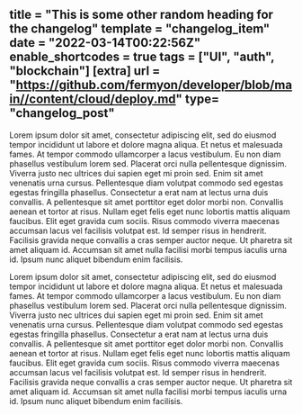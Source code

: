title = "This is some other random heading for the changelog"
template = "changelog_item"
date = "2022-03-14T00:22:56Z"
enable_shortcodes = true
tags = ["UI", "auth", "blockchain"]
[extra]
url = "https://github.com/fermyon/developer/blob/main//content/cloud/deploy.md"
type= "changelog_post"
---

Lorem ipsum dolor sit amet, consectetur adipiscing elit, sed do eiusmod tempor incididunt ut labore et dolore magna aliqua. Et netus et malesuada fames. At tempor commodo ullamcorper a lacus vestibulum. Eu non diam phasellus vestibulum lorem sed. Placerat orci nulla pellentesque dignissim. Viverra justo nec ultrices dui sapien eget mi proin sed. Enim sit amet venenatis urna cursus. Pellentesque diam volutpat commodo sed egestas egestas fringilla phasellus. Consectetur a erat nam at lectus urna duis convallis. A pellentesque sit amet porttitor eget dolor morbi non. Convallis aenean et tortor at risus. Nullam eget felis eget nunc lobortis mattis aliquam faucibus. Elit eget gravida cum sociis. Risus commodo viverra maecenas accumsan lacus vel facilisis volutpat est. Id semper risus in hendrerit. Facilisis gravida neque convallis a cras semper auctor neque. Ut pharetra sit amet aliquam id. Accumsan sit amet nulla facilisi morbi tempus iaculis urna id. Ipsum nunc aliquet bibendum enim facilisis.

<!-- break -->

Lorem ipsum dolor sit amet, consectetur adipiscing elit, sed do eiusmod tempor incididunt ut labore et dolore magna aliqua. Et netus et malesuada fames. At tempor commodo ullamcorper a lacus vestibulum. Eu non diam phasellus vestibulum lorem sed. Placerat orci nulla pellentesque dignissim. Viverra justo nec ultrices dui sapien eget mi proin sed. Enim sit amet venenatis urna cursus. Pellentesque diam volutpat commodo sed egestas egestas fringilla phasellus. Consectetur a erat nam at lectus urna duis convallis. A pellentesque sit amet porttitor eget dolor morbi non. Convallis aenean et tortor at risus. Nullam eget felis eget nunc lobortis mattis aliquam faucibus. Elit eget gravida cum sociis. Risus commodo viverra maecenas accumsan lacus vel facilisis volutpat est. Id semper risus in hendrerit. Facilisis gravida neque convallis a cras semper auctor neque. Ut pharetra sit amet aliquam id. Accumsan sit amet nulla facilisi morbi tempus iaculis urna id. Ipsum nunc aliquet bibendum enim facilisis.
